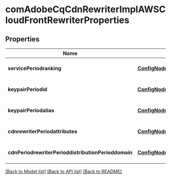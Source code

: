 # comAdobeCqCdnRewriterImplAWSCloudFrontRewriterProperties

## Properties
Name | Type | Description | Notes
------------ | ------------- | ------------- | -------------
**servicePeriodranking** | [**ConfigNodePropertyInteger**](ConfigNodePropertyInteger.md) |  | [optional] [default to null]
**keypairPeriodid** | [**ConfigNodePropertyString**](ConfigNodePropertyString.md) |  | [optional] [default to null]
**keypairPeriodalias** | [**ConfigNodePropertyString**](ConfigNodePropertyString.md) |  | [optional] [default to null]
**cdnrewriterPeriodattributes** | [**ConfigNodePropertyArray**](ConfigNodePropertyArray.md) |  | [optional] [default to null]
**cdnPeriodrewriterPerioddistributionPerioddomain** | [**ConfigNodePropertyString**](ConfigNodePropertyString.md) |  | [optional] [default to null]

[[Back to Model list]](../README.md#documentation-for-models) [[Back to API list]](../README.md#documentation-for-api-endpoints) [[Back to README]](../README.md)


